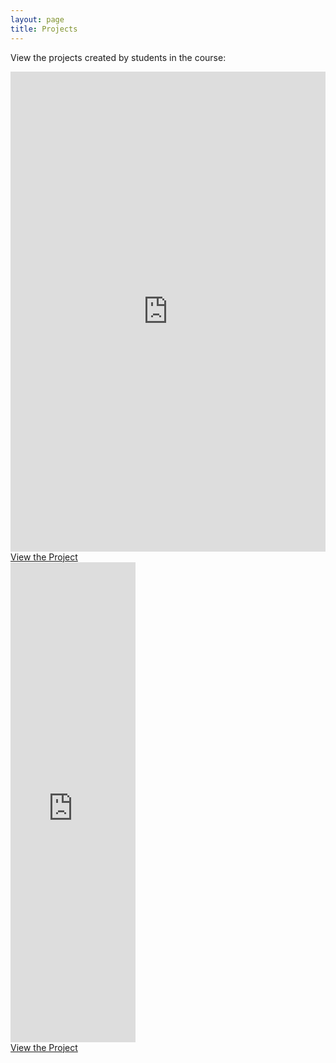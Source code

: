 ```yaml
---
layout: page
title: Projects
---
```

View the projects created by students in the course:
<div class="card-gallery">
  <div class="card">
    <iframe src="https://www.exhibit.so/exhibits/UB3UKQwmaiTsxgfyUh8Z?embedded=true" width="100%" height="768" allowfullscreen allow="autoplay" frameborder="0"></iframe>
  <a href="https://www.exhibit.so/exhibits/UB3UKQwmaiTsxgfyUh8Z">
    <div class="card-button">View the Project</div>
  </a>
  </div>
  <div class="card">
    <iframe src="https://static.vecteezy.com/system/resources/previews/005/219/041/non_2x/more-coming-soon-neon-signs-style-text-free-vector.jpg" alt="more coming soon" width="200px" height="768" allowfullscreen allow="autoplay" frameborder="0"></iframe>
    <a href="https://www.exhibit.so/exhibits/UB3UKQwmaiTsxgfyUh8Z">
      <div class="card-button">View the Project</div>
  </a>
  </div>
</div>
